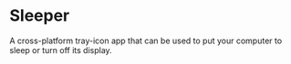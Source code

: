 # Sleeper
A cross-platform tray-icon app that can be used to put your computer to sleep or turn off its display.
